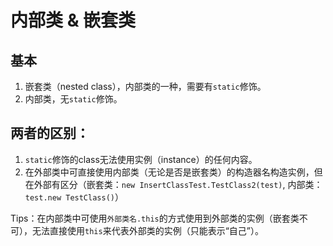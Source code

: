 # 内部类 & 嵌套类
## 基本
1. 嵌套类（nested class），内部类的一种，需要有`static`修饰。
2. 内部类，无`static`修饰。

## 两者的区别：
1. `static`修饰的class无法使用实例（instance）的任何内容。
2. 在外部类中可直接使用内部类（无论是否是嵌套类）的构造器名构造实例，但在外部有区分（嵌套类：`new InsertClassTest.TestClass2(test)`, 内部类：`test.new TestClass()`）

Tips：在内部类中可使用`外部类名.this`的方式使用到外部类的实例（嵌套类不可），无法直接使用`this`来代表外部类的实例（只能表示“自己”）。	